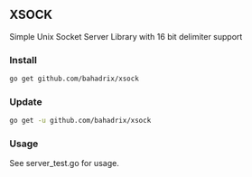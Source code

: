 ## XSOCK
Simple Unix Socket Server Library with 16 bit delimiter support

### Install
```bash
go get github.com/bahadrix/xsock
```

### Update
```bash
go get -u github.com/bahadrix/xsock
```

### Usage
See server_test.go for usage.